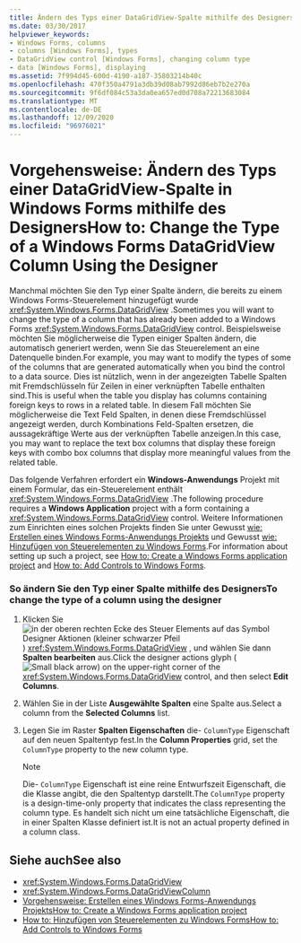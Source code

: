 ```yaml
---
title: Ändern des Typs einer DataGridView-Spalte mithilfe des Designers
ms.date: 03/30/2017
helpviewer_keywords:
- Windows Forms, columns
- columns [Windows Forms], types
- DataGridView control [Windows Forms], changing column type
- data [Windows Forms], displaying
ms.assetid: 7f994d45-600d-4190-a187-35803214b40c
ms.openlocfilehash: 470f350a4791a3db39d08ab7992d86eb7b2e270a
ms.sourcegitcommit: 9f6df084c53a3da0ea657ed0d708a72213683084
ms.translationtype: MT
ms.contentlocale: de-DE
ms.lasthandoff: 12/09/2020
ms.locfileid: "96976021"
---
```

# <a name="how-to-change-the-type-of-a-windows-forms-datagridview-column-using-the-designer"></a><span data-ttu-id="d3358-102">Vorgehensweise: Ändern des Typs einer DataGridView-Spalte in Windows Forms mithilfe des Designers</span><span class="sxs-lookup"><span data-stu-id="d3358-102">How to: Change the Type of a Windows Forms DataGridView Column Using the Designer</span></span>
<span data-ttu-id="d3358-103">Manchmal möchten Sie den Typ einer Spalte ändern, die bereits zu einem Windows Forms-Steuerelement hinzugefügt wurde <xref:System.Windows.Forms.DataGridView> .</span><span class="sxs-lookup"><span data-stu-id="d3358-103">Sometimes you will want to change the type of a column that has already been added to a Windows Forms <xref:System.Windows.Forms.DataGridView> control.</span></span> <span data-ttu-id="d3358-104">Beispielsweise möchten Sie möglicherweise die Typen einiger Spalten ändern, die automatisch generiert werden, wenn Sie das Steuerelement an eine Datenquelle binden.</span><span class="sxs-lookup"><span data-stu-id="d3358-104">For example, you may want to modify the types of some of the columns that are generated automatically when you bind the control to a data source.</span></span> <span data-ttu-id="d3358-105">Dies ist nützlich, wenn in der angezeigten Tabelle Spalten mit Fremdschlüsseln für Zeilen in einer verknüpften Tabelle enthalten sind.</span><span class="sxs-lookup"><span data-stu-id="d3358-105">This is useful when the table you display has columns containing foreign keys to rows in a related table.</span></span> <span data-ttu-id="d3358-106">In diesem Fall möchten Sie möglicherweise die Text Feld Spalten, in denen diese Fremdschlüssel angezeigt werden, durch Kombinations Feld-Spalten ersetzen, die aussagekräftige Werte aus der verknüpften Tabelle anzeigen.</span><span class="sxs-lookup"><span data-stu-id="d3358-106">In this case, you may want to replace the text box columns that display these foreign keys with combo box columns that display more meaningful values from the related table.</span></span>

 <span data-ttu-id="d3358-107">Das folgende Verfahren erfordert ein **Windows-Anwendungs** Projekt mit einem Formular, das ein-Steuerelement enthält <xref:System.Windows.Forms.DataGridView> .</span><span class="sxs-lookup"><span data-stu-id="d3358-107">The following procedure requires a **Windows Application** project with a form containing a <xref:System.Windows.Forms.DataGridView> control.</span></span> <span data-ttu-id="d3358-108">Weitere Informationen zum Einrichten eines solchen Projekts finden Sie unter Gewusst [wie: Erstellen eines Windows Forms-Anwendungs Projekts](/visualstudio/ide/step-1-create-a-windows-forms-application-project) und Gewusst [wie: Hinzufügen von Steuerelementen zu Windows Forms](how-to-add-controls-to-windows-forms.md).</span><span class="sxs-lookup"><span data-stu-id="d3358-108">For information about setting up such a project, see [How to: Create a Windows Forms application project](/visualstudio/ide/step-1-create-a-windows-forms-application-project) and [How to: Add Controls to Windows Forms](how-to-add-controls-to-windows-forms.md).</span></span>

### <a name="to-change-the-type-of-a-column-using-the-designer"></a><span data-ttu-id="d3358-109">So ändern Sie den Typ einer Spalte mithilfe des Designers</span><span class="sxs-lookup"><span data-stu-id="d3358-109">To change the type of a column using the designer</span></span>

1. <span data-ttu-id="d3358-110">Klicken Sie ![ in der oberen rechten Ecke des Steuer Elements auf das Symbol Designer Aktionen (kleiner schwarzer Pfeil ](./media/designer-actions-glyph.gif) ) <xref:System.Windows.Forms.DataGridView> , und wählen Sie dann **Spalten bearbeiten** aus.</span><span class="sxs-lookup"><span data-stu-id="d3358-110">Click the designer actions glyph (![Small black arrow](./media/designer-actions-glyph.gif)) on the upper-right corner of the <xref:System.Windows.Forms.DataGridView> control, and then select **Edit Columns**.</span></span>

2. <span data-ttu-id="d3358-111">Wählen Sie in der Liste **Ausgewählte Spalten** eine Spalte aus.</span><span class="sxs-lookup"><span data-stu-id="d3358-111">Select a column from the **Selected Columns** list.</span></span>

3. <span data-ttu-id="d3358-112">Legen Sie im Raster **Spalten Eigenschaften** die- `ColumnType` Eigenschaft auf den neuen Spaltentyp fest.</span><span class="sxs-lookup"><span data-stu-id="d3358-112">In the **Column Properties** grid, set the `ColumnType` property to the new column type.</span></span>

    > [!NOTE]
    > <span data-ttu-id="d3358-113">Die- `ColumnType` Eigenschaft ist eine reine Entwurfszeit Eigenschaft, die die Klasse angibt, die den Spaltentyp darstellt.</span><span class="sxs-lookup"><span data-stu-id="d3358-113">The `ColumnType` property is a design-time-only property that indicates the class representing the column type.</span></span> <span data-ttu-id="d3358-114">Es handelt sich nicht um eine tatsächliche Eigenschaft, die in einer Spalten Klasse definiert ist.</span><span class="sxs-lookup"><span data-stu-id="d3358-114">It is not an actual property defined in a column class.</span></span>

## <a name="see-also"></a><span data-ttu-id="d3358-115">Siehe auch</span><span class="sxs-lookup"><span data-stu-id="d3358-115">See also</span></span>

- <xref:System.Windows.Forms.DataGridView>
- <xref:System.Windows.Forms.DataGridViewColumn>
- [<span data-ttu-id="d3358-116">Vorgehensweise: Erstellen eines Windows Forms-Anwendungs Projekts</span><span class="sxs-lookup"><span data-stu-id="d3358-116">How to: Create a Windows Forms application project</span></span>](/visualstudio/ide/step-1-create-a-windows-forms-application-project)
- [<span data-ttu-id="d3358-117">How to: Hinzufügen von Steuerelementen zu Windows Forms</span><span class="sxs-lookup"><span data-stu-id="d3358-117">How to: Add Controls to Windows Forms</span></span>](how-to-add-controls-to-windows-forms.md)
